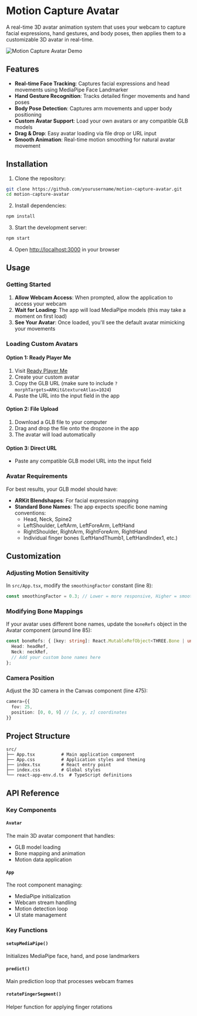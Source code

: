 # Motion Capture Avatar

A real-time 3D avatar animation system that uses your webcam to capture facial expressions, hand gestures, and body poses, then applies them to a customizable 3D avatar in real-time.

![Motion Capture Avatar Demo](demo-screenshot.png)

## Features

- **Real-time Face Tracking**: Captures facial expressions and head movements using MediaPipe Face Landmarker
- **Hand Gesture Recognition**: Tracks detailed finger movements and hand poses
- **Body Pose Detection**: Captures arm movements and upper body positioning
- **Custom Avatar Support**: Load your own avatars or any compatible GLB models
- **Drag & Drop**: Easy avatar loading via file drop or URL input
- **Smooth Animation**: Real-time motion smoothing for natural avatar movement

## Installation

1. Clone the repository:
```bash
git clone https://github.com/yourusername/motion-capture-avatar.git
cd motion-capture-avatar
```

2. Install dependencies:
```bash
npm install
```

3. Start the development server:
```bash
npm start
```

4. Open [http://localhost:3000](http://localhost:3000) in your browser

## Usage

### Getting Started

1. **Allow Webcam Access**: When prompted, allow the application to access your webcam
2. **Wait for Loading**: The app will load MediaPipe models (this may take a moment on first load)
3. **See Your Avatar**: Once loaded, you'll see the default avatar mimicking your movements

### Loading Custom Avatars

#### Option 1: Ready Player Me
1. Visit [Ready Player Me](https://readyplayer.me/avatar?utm_campaign=youtube-studio-playlist&utm_source=youtube&utm_medium=social&id=68520217a076f9bd65682429)
2. Create your custom avatar
3. Copy the GLB URL (make sure to include `?morphTargets=ARKit&textureAtlas=1024`)
4. Paste the URL into the input field in the app

#### Option 2: File Upload
1. Download a GLB file to your computer
2. Drag and drop the file onto the dropzone in the app
3. The avatar will load automatically

#### Option 3: Direct URL
- Paste any compatible GLB model URL into the input field

### Avatar Requirements

For best results, your GLB model should have:
- **ARKit Blendshapes**: For facial expression mapping
- **Standard Bone Names**: The app expects specific bone naming conventions:
  - Head, Neck, Spine2
  - LeftShoulder, LeftArm, LeftForeArm, LeftHand
  - RightShoulder, RightArm, RightForeArm, RightHand
  - Individual finger bones (LeftHandThumb1, LeftHandIndex1, etc.)

## Customization

### Adjusting Motion Sensitivity

In `src/App.tsx`, modify the `smoothingFactor` constant (line 8):
```typescript
const smoothingFactor = 0.3; // Lower = more responsive, Higher = smoother
```

### Modifying Bone Mappings

If your avatar uses different bone names, update the `boneRefs` object in the Avatar component (around line 85):
```typescript
const boneRefs: { [key: string]: React.MutableRefObject<THREE.Bone | undefined> } = {
  Head: headRef, 
  Neck: neckRef,
  // Add your custom bone names here
};
```

### Camera Position

Adjust the 3D camera in the Canvas component (line 475):
```typescript
camera={{
  fov: 25,
  position: [0, 0, 9] // [x, y, z] coordinates
}}
```

## Project Structure

```
src/
├── App.tsx          # Main application component
├── App.css          # Application styles and theming
├── index.tsx        # React entry point
├── index.css        # Global styles
└── react-app-env.d.ts  # TypeScript definitions
```

## API Reference

### Key Components

#### `Avatar`
The main 3D avatar component that handles:
- GLB model loading
- Bone mapping and animation
- Motion data application

#### `App`
The root component managing:
- MediaPipe initialization
- Webcam stream handling
- Motion detection loop
- UI state management

### Key Functions

#### `setupMediaPipe()`
Initializes MediaPipe face, hand, and pose landmarkers

#### `predict()`
Main prediction loop that processes webcam frames

#### `rotateFingerSegment()`
Helper function for applying finger rotations

